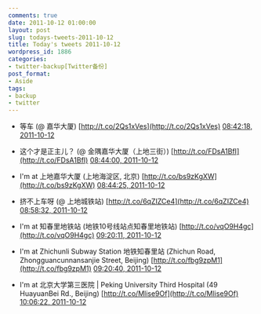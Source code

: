 ```yaml
---
comments: true
date: 2011-10-12 01:00:00
layout: post
slug: todays-tweets-2011-10-12
title: Today's tweets 2011-10-12
wordpress_id: 1886
categories:
- twitter-backup[Twitter备份]
post_format:
- Aside
tags:
- backup
- twitter
---
```





  * 等车 (@ 嘉华大厦) [http://t.co/2Qs1xVes](http://t.co/2Qs1xVes) [08:42:18, 2011-10-12](http://twitter.com/gfrog/statuses/123921399415971840)





  * 这个才是正主儿？ (@ 金隅嘉华大厦（上地三街）) [http://t.co/FDsA1BfI](http://t.co/FDsA1BfI) [08:44:00, 2011-10-12](http://twitter.com/gfrog/statuses/123921826203176960)





  * I'm at 上地嘉华大厦 (上地海淀区, 北京) [http://t.co/bs9zKgXW](http://t.co/bs9zKgXW) [08:44:25, 2011-10-12](http://twitter.com/gfrog/statuses/123921933397008385)





  * 挤不上车呀 (@ 上地城铁站) [http://t.co/6qZIZCe4](http://t.co/6qZIZCe4) [08:58:32, 2011-10-12](http://twitter.com/gfrog/statuses/123925485985083392)





  * I'm at 知春里地铁站 (地铁10号线站点知春里地铁站) [http://t.co/vqO9H4gc](http://t.co/vqO9H4gc) [09:20:11, 2011-10-12](http://twitter.com/gfrog/statuses/123930932045561856)





  * I'm at Zhichunli Subway Station 地铁知春里站 (Zhichun Road, Zhongguancunnansanjie Street, Beijing) [http://t.co/fbg9zpM1](http://t.co/fbg9zpM1) [09:20:40, 2011-10-12](http://twitter.com/gfrog/statuses/123931055886565380)





  * I'm at 北京大学第三医院 | Peking University Third Hospital (49 HuayuanBei Rd., Beijing) [http://t.co/Mlise9Of](http://t.co/Mlise9Of) [10:06:22, 2011-10-12](http://twitter.com/gfrog/statuses/123942554747142144)




